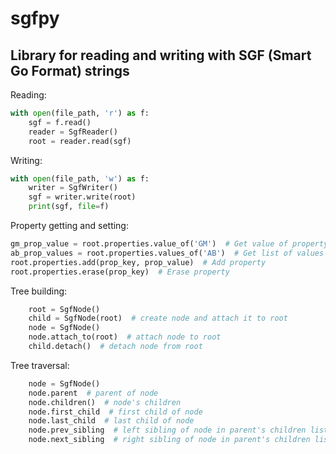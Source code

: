 # sgfpy
## Library for reading and writing with SGF (Smart Go Format) strings

Reading:
```python
with open(file_path, 'r') as f:
	sgf = f.read()
	reader = SgfReader()
	root = reader.read(sgf)
```

Writing:
```python
with open(file_path, 'w') as f:
	writer = SgfWriter()
	sgf = writer.write(root)
	print(sgf, file=f)
```

Property getting and setting:
```python
gm_prop_value = root.properties.value_of('GM')  # Get value of property GM
ab_prop_values = root.properties.values_of('AB')  # Get list of values of property AB
root.properties.add(prop_key, prop_value)  # Add property
root.properties.erase(prop_key)  # Erase property
```

Tree building:
```python
    root = SgfNode()
    child = SgfNode(root)  # create node and attach it to root
    node = SgfNode()
    node.attach_to(root)  # attach node to root
    child.detach()  # detach node from root
```

Tree traversal:
```python
    node = SgfNode()
    node.parent  # parent of node
    node.children()  # node's children
    node.first_child  # first child of node
    node.last_child  # last child of node
    node.prev_sibling  # left sibling of node in parent's children list
    node.next_sibling  # right sibling of node in parent's children list
```